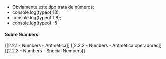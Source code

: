 * Obviamente este tipo trata de números;
* console.log(typeof 13);
* console.log(typeof 1.8);
* console.log(typeof -5

#### Sobre Numbers:
[[2.2.1 - Numbers - Aritmética]]
[[2.2.2 - Numbers - Aritmética operadores]]
[[2.2.3 - Numbers - Special Numbers]]